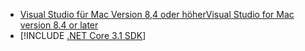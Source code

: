 * [<span data-ttu-id="f1839-101">Visual Studio für Mac Version 8,4 oder höher</span><span class="sxs-lookup"><span data-stu-id="f1839-101">Visual Studio for Mac version 8.4 or later</span></span>](https://visualstudio.microsoft.com/vs/mac/)
* [!INCLUDE [.NET Core 3.1 SDK](~/includes/3.1-SDK.md)]
